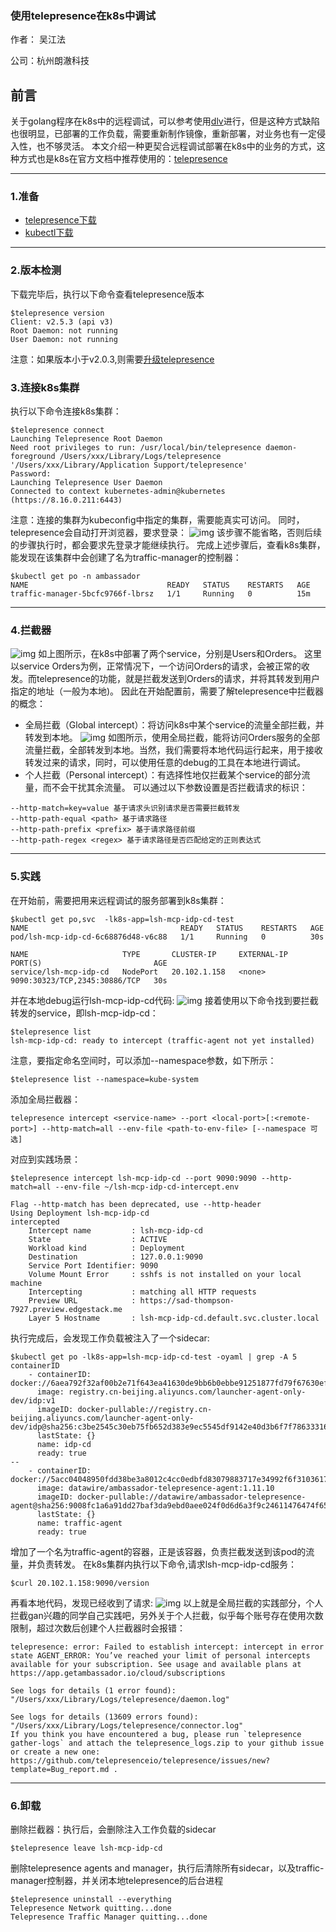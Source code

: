 ### 使用telepresence在k8s中调试

 作者： 吴江法

 公司：杭州朗澈科技

## 前言

关于golang程序在k8s中的远程调试，可以参考使用[dlv](https://app.yinxiang.com/fx/6f0c2a27-35d1-4dad-8115-1d3d863776ad)进行，但是这种方式缺陷也很明显，已部署的工作负载，需要重新制作镜像，重新部署，对业务也有一定侵入性，也不够灵活。
本文介绍一种更契合远程调试部署在k8s中的业务的方式，这种方式也是k8s在官方文档中推荐使用的：[telepresence](https://github.com/telepresenceio/telepresence)

------

### 1.准备

- [telepresence下载](https://www.telepresence.io/docs/latest/install/)
- [kubectl下载](https://kubernetes.io/docs/tasks/tools/)

------

### 2.版本检测

下载完毕后，执行以下命令查看telepresence版本

```
$telepresence version
Client: v2.5.3 (api v3)
Root Daemon: not running
User Daemon: not running
```

注意：如果版本小于v2.0.3,则需要[升级telepresence](https://www.telepresence.io/docs/latest/install/upgrade)

### 3.连接k8s集群

执行以下命令连接k8s集群：

```
$telepresence connect
Launching Telepresence Root Daemon
Need root privileges to run: /usr/local/bin/telepresence daemon-foreground /Users/xxx/Library/Logs/telepresence '/Users/xxx/Library/Application Support/telepresence'
Password:
Launching Telepresence User Daemon
Connected to context kubernetes-admin@kubernetes (https://8.16.0.211:6443)
```

注意：连接的集群为kubeconfig中指定的集群，需要能真实可访问。
同时，telepresence会自动打开浏览器，要求登录：
![img](https://soft-package-xisheng.oss-cn-hangzhou.aliyuncs.com/picture/diary/8c66ec0e1620f485805dea7ef7416023-356289.png)
该步骤不能省略，否则后续的步骤执行时，都会要求先登录才能继续执行。
完成上述步骤后，查看k8s集群，能发现在该集群中会创建了名为traffic-manager的控制器：

```
$kubectl get po -n ambassador
NAME                               READY   STATUS    RESTARTS   AGE
traffic-manager-5bcfc9766f-lbrsz   1/1     Running   0          15m
```

------

### 4.拦截器

![img](https://soft-package-xisheng.oss-cn-hangzhou.aliyuncs.com/picture/diary/e142783601322eda22426ed54a899a5c-160383.png)
如上图所示，在k8s中部署了两个service，分别是Users和Orders。
这里以service Orders为例，正常情况下，一个访问Orders的请求，会被正常的收发。而telepresence的功能，就是拦截发送到Orders的请求，并将其转发到用户指定的地址（一般为本地)。
因此在开始配置前，需要了解telepresence中拦截器的概念：

- 全局拦截（Global intercept）：将访问k8s中某个service的流量全部拦截，并转发到本地。
  ![img](https://soft-package-xisheng.oss-cn-hangzhou.aliyuncs.com/picture/diary/72d1bdc332b7ebd97f0320b4a79cbca3-208865.png)
  如图所示，使用全局拦截，能将访问Orders服务的全部流量拦截，全部转发到本地。当然，我们需要将本地代码运行起来，用于接收转发过来的请求，同时，可以使用任意的debug的工具在本地进行调试。
- 个人拦截（Personal intercept）：有选择性地仅拦截某个service的部分流量，而不会干扰其余流量。
  可以通过以下参数设置是否拦截请求的标识：

```
--http-match=key=value 基于请求头识别请求是否需要拦截转发
--http-path-equal <path> 基于请求路径
--http-path-prefix <prefix>	基于请求路径前缀
--http-path-regex <regex> 基于请求路径是否匹配给定的正则表达式
```

------

### 5.实践

在开始前，需要把用来远程调试的服务部署到k8s集群：

```
$kubectl get po,svc  -lk8s-app=lsh-mcp-idp-cd-test
NAME                                  READY   STATUS    RESTARTS   AGE
pod/lsh-mcp-idp-cd-6c68876d48-v6c88   1/1     Running   0          30s

NAME                     TYPE       CLUSTER-IP     EXTERNAL-IP   PORT(S)                         AGE
service/lsh-mcp-idp-cd   NodePort   20.102.1.158   <none>        9090:30323/TCP,2345:30886/TCP   30s
```

并在本地debug运行lsh-mcp-idp-cd代码:
![img](https://soft-package-xisheng.oss-cn-hangzhou.aliyuncs.com/picture/diary/b0fcd08f413cd8c0b75a0d90c5d1119e-166363.png)
接着使用以下命令找到要拦截转发的service，即lsh-mcp-idp-cd：

```
$telepresence list 
lsh-mcp-idp-cd: ready to intercept (traffic-agent not yet installed)
```

注意，要指定命名空间时，可以添加--namespace参数，如下所示：

```
$telepresence list --namespace=kube-system
```

添加全局拦截器：

```
telepresence intercept <service-name> --port <local-port>[:<remote-port>] --http-match=all --env-file <path-to-env-file> [--namespace 可选]
```

对应到实践场景：

```
$telepresence intercept lsh-mcp-idp-cd --port 9090:9090 --http-match=all --env-file ~/lsh-mcp-idp-cd-intercept.env  

Flag --http-match has been deprecated, use --http-header
Using Deployment lsh-mcp-idp-cd
intercepted
    Intercept name         : lsh-mcp-idp-cd
    State                  : ACTIVE
    Workload kind          : Deployment
    Destination            : 127.0.0.1:9090
    Service Port Identifier: 9090
    Volume Mount Error     : sshfs is not installed on your local machine
    Intercepting           : matching all HTTP requests
    Preview URL            : https://sad-thompson-7927.preview.edgestack.me
    Layer 5 Hostname       : lsh-mcp-idp-cd.default.svc.cluster.local
```

执行完成后，会发现工作负载被注入了一个sidecar:

```
$kubectl get po -lk8s-app=lsh-mcp-idp-cd-test -oyaml | grep -A 5  containerID
    - containerID: docker://6aea792f32af00b2e71f643ea41630de9bb6b0ebbe91251877fd79f67630efa1
      image: registry.cn-beijing.aliyuncs.com/launcher-agent-only-dev/idp:v1
      imageID: docker-pullable://registry.cn-beijing.aliyuncs.com/launcher-agent-only-dev/idp@sha256:c3be2545c30eb75fb652d383e9ec5545df9142e40d3b6f7f78633316b0db8103
      lastState: {}
      name: idp-cd
      ready: true
--
    - containerID: docker://5acc04048950fdd38be3a8012c4cc0edbfd83079883717e34992f6f31036176f
      image: datawire/ambassador-telepresence-agent:1.11.10
      imageID: docker-pullable://datawire/ambassador-telepresence-agent@sha256:9008fc1a6a91dd27baf3da9ebd0aee024f0d6d6a3f9c24611476474f6583e7f8
      lastState: {}
      name: traffic-agent
      ready: true
```

增加了一个名为traffic-agent的容器，正是该容器，负责拦截发送到该pod的流量，并负责转发。
在k8s集群内执行以下命令,请求lsh-mcp-idp-cd服务：

```
$curl 20.102.1.158:9090/version
```

再看本地代码，发现已经收到了请求:
![img](https://soft-package-xisheng.oss-cn-hangzhou.aliyuncs.com/picture/diary/e078c8e231efcacaf77369476830b8bf-477834.png)
以上就是全局拦截的实践部分，个人拦截gan兴趣的同学自己实践吧，另外关于个人拦截，似乎每个账号存在使用次数限制，超过次数后创建个人拦截器时会报错：

```
telepresence: error: Failed to establish intercept: intercept in error state AGENT_ERROR: You’ve reached your limit of personal intercepts available for your subscription. See usage and available plans at https://app.getambassador.io/cloud/subscriptions

See logs for details (1 error found): "/Users/xxx/Library/Logs/telepresence/daemon.log"

See logs for details (13609 errors found): "/Users/xxx/Library/Logs/telepresence/connector.log"
If you think you have encountered a bug, please run `telepresence gather-logs` and attach the telepresence_logs.zip to your github issue or create a new one: https://github.com/telepresenceio/telepresence/issues/new?template=Bug_report.md .
```

------

### 6.卸载

删除拦截器：执行后，会删除注入工作负载的sidecar

```
$telepresence leave lsh-mcp-idp-cd
```

删除telepresence agents and manager，执行后清除所有sidecar，以及traffic-manager控制器，并关闭本地telepresence的后台进程

```gra
$telepresence uninstall --everything
Telepresence Network quitting...done
Telepresence Traffic Manager quitting...done
```